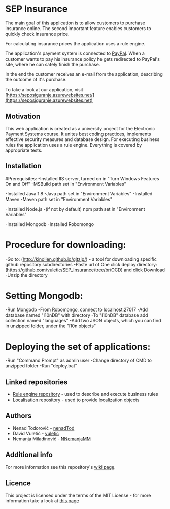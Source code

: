 ﻿# SEP Insurance
The main goal of this application is to allow customers to purchase insurance online. The second important feature enables customers to quickly check insurance price.

For calculating insurance prices the application uses a rule engine.

The application's payment system is connected to [PayPal](https://www.paypal.com/us/webapps/mpp/about). When a customer wants to pay his insurance policy he gets redirected to PayPal's site, where he can safely finish the purchase.

In the end the customer receives an e-mail from the application, describing the outcome of it's purchase.

To take a look at our application, visit [https://seposiguranje.azurewebsites.net/](https://seposiguranje.azurewebsites.net)

## Motivation
This web application is created as a university project for the Electronic Payment Systems course. It unites best coding practices, implements effective security measures and database design. For executing business rules the application uses a rule engine. Everything is covered by appropriate tests.

## Installation
#Prerequisites:
-Installed IIS server, turned on in "Turn Windows Features On and Off"
-MSBuild path set in "Environment Variables"

-Installed Java 1.8
-Java path set in "Environment Variables"
-Installed Maven
-Maven path set in "Environment Variables"

-Installed Node.js
-(if not by default) npm path set in "Environment Variables"

-Installed Mongodb
-Installed Robomongo

# Procedure for downloading:
-Go to: (http://kinolien.github.io/gitzip/) - a tool for downloading specific github repository subdirectories
-Paste url of One click deploy directory: (https://github.com/vuletic/SEP_Insurance/tree/br/OCD) and click Download
-Unzip the directory

# Setting Mongodb:
-Run Mongodb
-From Robomongo, connect to localhost:27017
-Add database named "l10nDB" with directory
-To "l10nDB" database add collection named "languages"
-Add two JSON objects, which you can find in unzipped folder, under the "l10n objects"

# Deploying the set of applications:
-Run "Command Prompt" as admin user
-Change directory of CMD to unzipped folder
-Run "deploy.bat"


## Linked repositories
+ [Rule engine repository](https://github.com/nenadTod/RulesAPI) - used to describe and execute business rules
+ [Localisation repository](https://github.com/nenadTod/l10nAPI) - used to provide localization objects

## Authors
+ Nenad Todorović - [nenadTod](https://github.com/nenadTod)
+ David Vuletić - [vuletic](https://github.com/vuletic)
+ Nemanja Miladinović - [NNemanjaMM](https://github.com/NNemanjaMM)

## Additional info
For more information see this repository's [wiki page](https://github.com/vuletic/SEP_Insurance/wiki).

## Licence
This project is licensed under the  terms of the MIT License - for more information take a look at [this page](https://opensource.org/licenses/MIT) 
